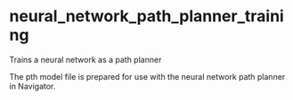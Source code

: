 # neural_network_path_planner_training
Trains a neural network as a path planner

The pth model file is prepared for use with the neural network path planner in Navigator.
